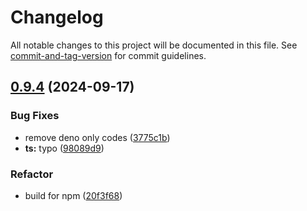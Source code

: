 # Changelog

All notable changes to this project will be documented in this file. See [commit-and-tag-version](https://github.com/absolute-version/commit-and-tag-version) for commit guidelines.

## [0.9.4](https://github.com/mattiasrunge/bash-parser/compare/v0.9.3...v0.9.4) (2024-09-17)


### Bug Fixes

* remove deno only codes ([3775c1b](https://github.com/mattiasrunge/bash-parser/commit/3775c1bf064b16708075a63d16c30109a8688468))
* **ts:** typo ([98089d9](https://github.com/mattiasrunge/bash-parser/commit/98089d9104089a44eb5db425f3c3a8de14075f75))


### Refactor

* build for npm ([20f3f68](https://github.com/mattiasrunge/bash-parser/commit/20f3f6847bef6dbcb4f91a8439606adba87bb31d))
